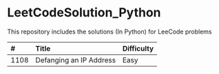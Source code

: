 # LeetCodeSolution_Python

This repository includes the solutions (In Python) for LeeCode problems 


| #  | Title | Difficulty|
| :--- | :--- | :--- |
| 1108  | Defanging an IP Address | Easy |
